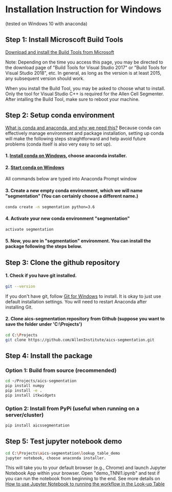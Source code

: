 # Installation Instruction for Windows 

(tested on Windows 10 with anaconda)


## Step 1: Install Microscoft Build Tools

[Download and install the Build Tools from Microsoft](https://visualstudio.microsoft.com/visual-cpp-build-tools/)

Note: Depending on the time you access this page, you may be directed to the download page of "Build Tools for Visual Studio 2017" or "Build Tools for Visual Studio 2018", etc. In general, as long as the version is at least 2015, any subsequent version should work. 

When you install the Build Tool, you may be asked to choose what to install. Only the tool for Visual Studio C++ is required for the Allen Cell Segmenter. After intalling the Build Tool, make sure to reboot your machine. 

## Step 2: Setup conda environment 

[What is conda and anaconda, and why we need this?](conda_why.md) Because conda can effectively manage environment and package installation, setting up conda will make the following steps straightforward and help avoid future problems (conda itself is also very easy to set up).

#### 1. [Install conda on Windows](https://conda.io/docs/user-guide/install/windows.html?highlight=conda), choose anaconda installer.


#### 2. [Start conda on Windows](https://conda.io/docs/user-guide/getting-started.html#starting-conda)

All commands below are typed into Anaconda Prompt window

#### 3. Create a new empty conda environment, which we will name "segmentation" (You can certainly choose a different name.)

``` bash 
conda create -n segmentation python=3.6
```

#### 4. Activate your new conda environment "segmentation"

``` bash
activate segmentation
```

#### 5. Now, you are in "segmentation" environment. You can install the package following the steps below.


## Step 3: Clone the github repository 


#### 1. Check if you have git installed.

```bash 
git --version
```

If you don't have git, follow [Git for Windows](https://www.atlassian.com/git/tutorials/install-git#windows) to install. It is okay to just use default installation settings. You will need to restart Anaconda after installing Git.

#### 2. Clone aics-segmentation repository from Github (suppose you want to save the folder under 'C:\Projects')

```bash
cd C:\Projects
git clone https://github.com/AllenInstitute/aics-segmentation.git
```

## Step 4: Install the package


### Option 1: Build from source (recommended)

```bash
cd ~/Projects/aics-segmentation
pip install numpy
pip install -e .
pip install itkwidgets
```

### Option 2: Install from PyPi (useful when running on a server/cluster)

```bash
pip install aicssegmentation
```

## Step 5: Test jupyter notebook demo


``` bash 
cd C:\Projects\aics-segmentation\lookup_table_demo
jupyter notebook, choose anaconda installer.
```

This will take you to your default browser (e.g., Chrome) and launch Jupyter Notebook App within your browser. Open "demo_TNNI1.ipynb" and test if you can run the notebook from beginning to the end. See more details on [How to use Jupyter Notebook to running the workflow in the Look-up Table](../docs/jupyter_lookup_table.md)


